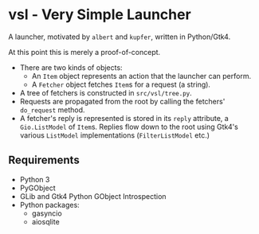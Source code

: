 # vsl - Very Simple Launcher

A launcher, motivated by `albert` and `kupfer`, written in Python/Gtk4.

At this point this is merely a proof-of-concept.
- There are two kinds of objects:
  + An `Item` object represents an action that the launcher can perform.
  + A `Fetcher` object fetches `Item`s for a request (a string).
- A tree of fetchers is constructed in `src/vsl/tree.py`.
- Requests are propagated from the root by calling the fetchers' `do_request` method.
- A fetcher's reply is represented is stored in its `reply` attribute, a `Gio.ListModel` of `Item`s.
  Replies flow down to the root using Gtk4's various `ListModel` implementations (`FilterListModel` etc.)


## Requirements

- Python 3
- PyGObject
- GLib and Gtk4 Python GObject Introspection
- Python packages:
  * gasyncio
  * aiosqlite

